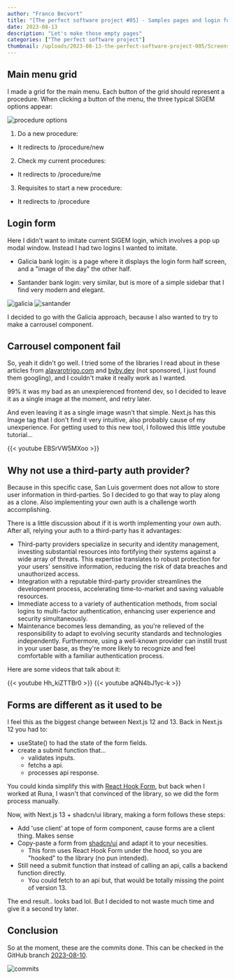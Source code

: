 ```yaml
---
author: "Franco Becvort"
title: "[The perfect software project #05] - Samples pages and login form"
date: 2023-08-13
description: "Let's make those empty pages"
categories: ["The perfect software project"]
thumbnail: /uploads/2023-08-13-the-perfect-software-project-005/Screenshot-2023-08-14-224934.png
---
```


## Main menu grid

I made a grid for the main menu. Each button of the grid should represent a procedure. When clicking a button of the menu, the three typical SIGEM options appear:

![procedure options](/uploads/2023-08-13-the-perfect-software-project-005/screencapture-localhost-3000-2023-08-15-12_56_19.png)

1. Do a new procedure:

- It redirects to /procedure/new

2. Check my current procedures:

- It redirects to /procedure/me

3. Requisites to start a new procedure:

- It redirects to /procedure

## Login form

Here I didn't want to imitate current SIGEM login, which involves a pop up modal window. Instead I had two logins I wanted to imitate.

- Galicia bank login: is a page where it displays the login form half screen, and a "image of the day" the other half.

- Santander bank login: very similar, but is more of a simple sidebar that I find very modern and elegant.

![galicia](/uploads/2023-08-13-the-perfect-software-project-005/screencapture-onlinebanking-bancogalicia-ar-login-2023-08-14-23_48_20.png)
![santander](/uploads/2023-08-13-the-perfect-software-project-005/screencapture-www2-personas-santander-ar-obp-webapp-angular-2023-08-14-23_47_42.png)

I decided to go with the Galicia approach, because I also wanted to try to make a carrousel component.

## Carrousel component fail

So, yeah it didn't go well. I tried some of the libraries I read about in these articles from [alavarotrigo.com](https://alvarotrigo.com/blog/react-carousels/) and [byby.dev](https://byby.dev/react-carousel-components) (not sponsored, I just found them googling), and I couldn't make it really work as I wanted.

99% it was my bad as an unexpierenced frontend dev, so I decided to leave it as a single image at the moment, and retry later.

And even leaving it as a single image wasn't that simple. Next.js has this Image tag that I don't find it very intuitive, also probably cause of my unexperience. For getting used to this new tool, I followed this little youtube tutorial...

{{< youtube EBSrVW5MXoo >}}

## Why not use a third-party auth provider?

Because in this specific case, San Luis goverment does not allow to store user information in third-parties. So I decided to go that way to play along as a clone. Also implementing your own auth is a challenge worth accomplishing.

There is a little discussion about if it is worth implementing your own auth. After all, relying your auth to a third-party has it advantages:

- Third-party providers specialize in security and identity management, investing substantial resources into fortifying their systems against a wide array of threats. This expertise translates to robust protection for your users' sensitive information, reducing the risk of data breaches and unauthorized access.
- Integration with a reputable third-party provider streamlines the development process, accelerating time-to-market and saving valuable resources.
- Immediate access to a variety of authentication methods, from social logins to multi-factor authentication, enhancing user experience and security simultaneously.
- Maintenance becomes less demanding, as you're relieved of the responsibility to adapt to evolving security standards and technologies independently. Furthermore, using a well-known provider can instill trust in your user base, as they're more likely to recognize and feel comfortable with a familiar authentication process.

Here are some videos that talk about it:

{{< youtube Hh_kiZTTBr0 >}}
{{< youtube aQN4bJ1yc-k >}}

## Forms are different as it used to be

I feel this as the biggest change between Next.js 12 and 13. Back in Next.js 12 you had to:

- useState() to had the state of the form fields.
- create a submit function that...
  - validates inputs.
  - fetchs a api.
  - processes api response.

You could kinda simplify this with [React Hook Form](https://react-hook-form.com/), but back when I worked at Runa, I wasn't that convinced of the library, so we did the form process manually.

Now, with Next.js 13 + shadcn/ui library, making a form follows these steps:

- Add 'use client' at tope of form component, cause forms are a client thing. Makes sense
- Copy-paste a form from [shadcn/ui](https://ui.shadcn.com/docs/components/form) and adapt it to your necesities.
  - This form uses React Hook Form under the hood, so you are "hooked" to the library (no pun intended).
- Still need a submit function that instead of calling an api, calls a backend function directly.
  - You could fetch to an api but, that would be totally missing the point of version 13.

The end result.. looks bad lol. But I decided to not waste much time and give it a second try later.

## Conclusion

So at the moment, these are the commits done. This can be checked in the GitHub branch [2023-08-10](https://github.com/franBec/sigem-monolith/tree/2023-08-10).

![commits](/uploads/2023-08-13-the-perfect-software-project-005/Screenshot-2023-08-14-230043.png)
